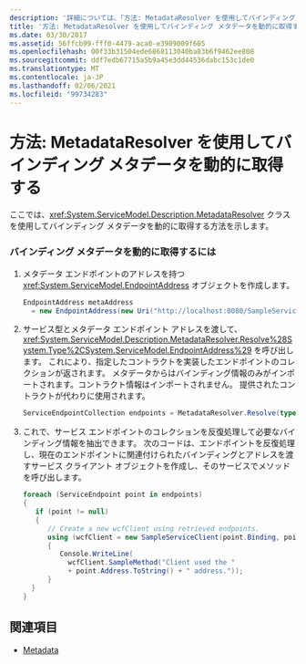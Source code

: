 ```yaml
---
description: '詳細については、「方法: MetadataResolver を使用してバインディングメタデータを動的に取得する」を参照してください。'
title: '方法: MetadataResolver を使用してバインディング メタデータを動的に取得する'
ms.date: 03/30/2017
ms.assetid: 56ffcb99-fff0-4479-aca0-e3909009f605
ms.openlocfilehash: 00f33b31504ede6868113040ba83b6f9462ee808
ms.sourcegitcommit: ddf7edb67715a5b9a45e3dd44536dabc153c1de0
ms.translationtype: MT
ms.contentlocale: ja-JP
ms.lasthandoff: 02/06/2021
ms.locfileid: "99734283"
---
```

# <a name="how-to-use-metadataresolver-to-obtain-binding-metadata-dynamically"></a>方法: MetadataResolver を使用してバインディング メタデータを動的に取得する

ここでは、<xref:System.ServiceModel.Description.MetadataResolver> クラスを使用してバインディング メタデータを動的に取得する方法を示します。  
  
### <a name="to-dynamically-obtain-binding-metadata"></a>バインディング メタデータを動的に取得するには  
  
1. メタデータ エンドポイントのアドレスを持つ <xref:System.ServiceModel.EndpointAddress> オブジェクトを作成します。  
  
    ```csharp
    EndpointAddress metaAddress  
      = new EndpointAddress(new Uri("http://localhost:8080/SampleService/mex"));  
    ```  
  
2. サービス型とメタデータ エンドポイント アドレスを渡して、<xref:System.ServiceModel.Description.MetadataResolver.Resolve%28System.Type%2CSystem.ServiceModel.EndpointAddress%29> を呼び出します。 これにより、指定したコントラクトを実装したエンドポイントのコレクションが返されます。 メタデータからはバインディング情報のみがインポートされます。コントラクト情報はインポートされません。 提供されたコントラクトが代わりに使用されます。  
  
    ```csharp  
    ServiceEndpointCollection endpoints = MetadataResolver.Resolve(typeof(SampleServiceClient),metaAddress);  
    ```  
  
3. これで、サービス エンドポイントのコレクションを反復処理して必要なバインディング情報を抽出できます。 次のコードは、エンドポイントを反復処理し、現在のエンドポイントに関連付けられたバインディングとアドレスを渡すサービス クライアント オブジェクトを作成し、そのサービスでメソッドを呼び出します。  
  
    ```csharp  
    foreach (ServiceEndpoint point in endpoints)  
    {  
       if (point != null)  
       {  
          // Create a new wcfClient using retrieved endpoints.  
          using (wcfClient = new SampleServiceClient(point.Binding, point.Address))  
          {  
             Console.WriteLine(  
               wcfClient.SampleMethod("Client used the "  
               + point.Address.ToString() + " address."));  
          }  
      }  
    }  
    ```  
  
## <a name="see-also"></a>関連項目

- [Metadata](metadata.md)
